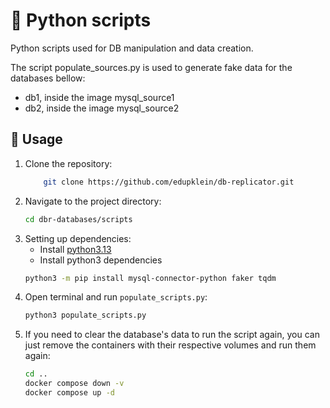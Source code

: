 # 🐍 Python scripts

Python scripts used for DB manipulation and data creation. 

The script populate_sources.py is used to generate fake data for the databases bellow:
- db1, inside the image mysql_source1
- db2, inside the image mysql_source2

## 🚀 Usage

1. Clone the repository:
   ```bash
       git clone https://github.com/edupklein/db-replicator.git
   ```
1. Navigate to the project directory:
   ```bash
   cd dbr-databases/scripts
   ```
1. Setting up dependencies:
   - Install [python3.13](https://www.python.org/downloads/release/python-3130/)
   - Install python3 dependencies
   ```bash
   python3 -m pip install mysql-connector-python faker tqdm
   ```
1. Open terminal and run `populate_scripts.py`:
   ```bash
   python3 populate_scripts.py
   ```
1. If you need to clear the database's data to run the script again, you can just remove the containers with their respective volumes and run them again:
   ```bash
   cd ..
   docker compose down -v
   docker compose up -d
   ```
